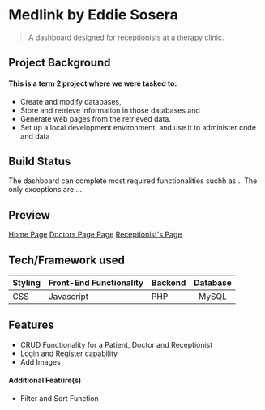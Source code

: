 # Medlink by Eddie Sosera
 > A dashboard designed for receptionists at a therapy clinic.

## Project Background
#### This is a term 2 project where we were tasked to:
* Create and modify databases, 
* Store and retrieve information in those databases and 
* Generate web pages from the retrieved data. 
* Set up a local development environment, and use it to administer code and data


## Build Status
The dashboard can complete most required functionalities suchh as... The only exceptions are .... 

## Preview
[Home Page](C:\xampp\htdocs\DV200_Term2_Receptionist-Dashboard\Term-2\app\img\wip.png)
[Doctors Page Page](C:\xampp\htdocs\DV200_Term2_Receptionist-Dashboard\Term-2\app\img\wip.png)
[Receptionist's Page](C:\xampp\htdocs\DV200_Term2_Receptionist-Dashboard\Term-2\app\img\wip.png)

## Tech/Framework used



| Styling  | Front-End Functionality | Backend  | Database |
| ------------- |:-------------| ------------- |:-------------:|
| CSS      | Javascript     |PHP|MySQL



## Features

* CRUD Functionality for a Patient, Doctor and Receptionist
* Login and Register capability
* Add Images

#### Additional Feature(s)
* Filter and Sort Function
